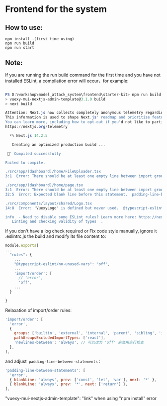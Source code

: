 # Frontend for the system



## How to use:

```
npm install .(first time using) 
npm run build 
npm run start
```



## Note:

If you are running the run build command for the first time and you have not installed ESLint, a compilation error will occur，for example:

```powershell

PS D:\workshop\model_attack_system\frontend\starter-kit> npm run build
> vuexy-mui-nextjs-admin-template@3.1.0 build
> next build

Attention: Next.js now collects completely anonymous telemetry regarding usage.
This information is used to shape Next.js' roadmap and prioritize features.
You can learn more, including how to opt-out if you'd not like to participate in this anonymous program, by visiting the following URL:
https://nextjs.org/telemetry

  ²% Next.js 14.2.5

   Creating an optimized production build ...

 ' Compiled successfully

Failed to compile.

./src/app/(dashboard)/home/FileUploader.tsx
3:1  Error: There should be at least one empty line between import groups  import/order

./src/app/(dashboard)/home/page.tsx
3:1  Error: There should be at least one empty line between import groups  import/order
32:5  Error: Expected blank line before this statement.  padding-line-between-statements

./src/components/layout/shared/Logo.tsx
14:8  Error: 'VuexyLogo' is defined but never used.  @typescript-eslint/no-unused-vars

info  - Need to disable some ESLint rules? Learn more here: https://nextjs.org/docs/basic-features/eslint#disabling-rules
   Linting and checking validity of types  .

```

If you don't have a log check required or Fix code style manually, ignore it .eslintrc.js the build and modify its file content to:

```js
module.exports{
...
  "rules": {
    ...
    "@typescript-eslint/no-unused-vars": "off",
    ...
    'import/order': [
      // 'error',
      'off',
    ...
  }

}
```

Relaxation of import/order rules:

```js
'import/order': [
  'error',
  {
    groups: ['builtin', 'external', 'internal', 'parent', 'sibling', 'index'],
    pathGroupsExcludedImportTypes: ['react'],
    'newlines-between': 'always', // 可以改为 'off' 来禁用空行检查
  },
],
```

and adjust` padding-line-between-statements：`

```js
'padding-line-between-statements': [
  'error',
  { blankLine: 'always', prev: ['const', 'let', 'var'], next: '*' },
  { blankLine: 'always', prev: '*', next: ['return'] },
],
```

"vuexy-mui-nextjs-admin-template": "link" when using "npm install" error

